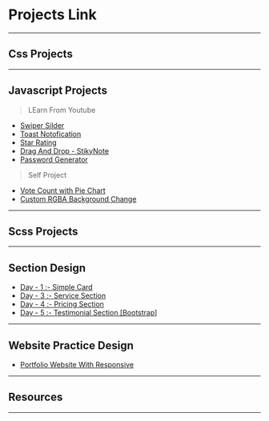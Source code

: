 # Projects Link

---

## Css Projects

---

## Javascript Projects

> LEarn From Youtube

- [Swiper Silder](https://shanto-devx.github.io/my_Front_end_Projects/Javascript_Projects/Projects/01_Leaning-From-Youtube/12_CardSLider/)
- [Toast Notofication](https://shanto-devx.github.io/my_Front_end_Projects/Javascript_Projects/Projects/01_Leaning-From-Youtube/13_ToastNotifictaion/index.html)
- [Star Rating](https://shanto-devx.github.io/my_Front_end_Projects/Javascript_Projects/Projects/01_Leaning-From-Youtube/05_StarRating/index.html)
- [Drag And Drop - StikyNote](https://shanto-devx.github.io/my_Front_end_Projects/Javascript_Projects/Projects/01_Leaning-From-Youtube/07_dragAndDrop/index.html)
- [Password Generator](http://127.0.0.1:5501/Javascript_Projects/Projects/01_Leaning-From-Youtube/06_passWordGenerator/index.html)

> Self Project

- [Vote Count with Pie Chart](https://shanto-devx.github.io/my_Front_end_Projects/Javascript_Projects/Projects/Self/02_VoteCount/)
- [Custom RGBA Background Change](https://shanto-devx.github.io/my_Front_end_Projects/Javascript_Projects/Projects/Self/03_CustomColorChange/)

---

## Scss Projects

---

## Section Design

- [Day - 1 :- Simple Card](https://shanto-devx.github.io/my_Front_end_Projects/Section-Practice/Day-1-Card/index.html)
- [Day - 3 :- Service Section](https://shanto-devx.github.io/my_Front_end_Projects/Section-Practice/Day-3-Services/index.html)
- [Day - 4 :- Pricing Section](https://shanto-devx.github.io/my_Front_end_Projects/Section-Practice/Day-4-PricingSection/index.html)
- [Day - 5 :- Testimonial Section [Bootstrap]](https://shanto-devx.github.io/my_Front_end_Projects/Section-Practice/Day-5-AmazingClients-Section/)

---

## Website Practice Design

- [Portfolio Website With Responsive ](https://shanto-devx.github.io/my_Front_end_Projects/Website-Practice_-_/04_Portfolio-Website/index.html)

---

## Resources

---
